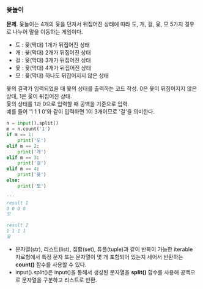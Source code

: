 ### 윷놀이
**문제**. 윷놀이는 4개의 윷을 던져서 뒤집어진 상태에 따라 도, 개, 걸, 윷, 모 5가지 경우로 나누어 말을 이동하는 게임이다.  
- 도 : 윷(막대) 1개가 뒤집어진 상태
- 개 : 윷(막대) 2개가 뒤집어진 상태
- 걸 : 윷(막대) 3개가 뒤집어진 상태
- 윷 : 윷(막대) 4개가 뒤집어진 상태
- 모 : 윷(막대) 하나도 뒤집어지지 않은 상태
  
윷의 결곽가 입력되었을 때 윷의 상태를 출력하는 코드 작성. 0은 윷이 뒤집어지지 않은 상태, 1은 윷이 뒤집어진 상태.  
윷의 상태를 1과 0으로 입력할 때 공백을 기준으로 입력.  
예를 들어 '1 1 1 0'와 같이 입력하면 1이 3개이므로 '걸'을 의미한다.  
  
```py
n = input().split()
m = n.count('1')
if m == 1:
    print('도')
elif m == 2:
    print('개')
elif m == 3:
    print('걸')
elif m == 4:
    print('윷')
else:
    print('모')

'''
result 1
0 0 0 0
모

result 2
1 1 1 1
윷
```
- 문자열(str), 리스트(list), 집합(set), 튜플(tuple)과 같이 반복이 가능한 iterable 자료형에서 특정 문자 또는 문자열이 몇 개 포함되어 있는지 세어서 반환하는 **count()** 함수를 사용할 수 있다.
- input().split()은 input()을 통해서 생성된 문자열을 **split()** 함수를 사용해 공백으로 문자열을 구분하고 리스트로 반환.
